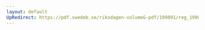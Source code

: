 ```yaml
---
layout: default
UpRedirect: https://pdf.swedeb.se/riksdagen-volumeG-pdf/199091/reg_199091/reg_199091_0517.pdf
---
```

